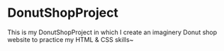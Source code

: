 # DonutShopProject
This is my DonutShopProject in which I create an imaginery Donut shop website to practice my HTML & CSS skills~
